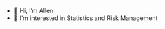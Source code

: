 - 👋 Hi, I’m Allen
- 👀 I’m interested in Statistics and Risk Management



<!---
Statallen/Statallen is a ✨ special ✨ repository because its `README.md` (this file) appears on your GitHub profile.
You can click the Preview link to take a look at your changes.
--->
